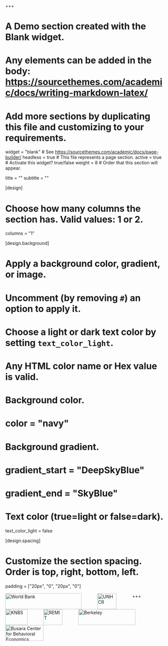 +++
# A Demo section created with the Blank widget.
# Any elements can be added in the body: https://sourcethemes.com/academic/docs/writing-markdown-latex/
# Add more sections by duplicating this file and customizing to your requirements.

widget = "blank"  # See https://sourcethemes.com/academic/docs/page-builder/
headless = true  # This file represents a page section.
active = true  # Activate this widget? true/false
weight = 8  # Order that this section will appear.

title = ""
subtitle = ""
  
[design]
  # Choose how many columns the section has. Valid values: 1 or 2.
  columns = "1"

[design.background]
  # Apply a background color, gradient, or image.
  #   Uncomment (by removing `#`) an option to apply it.
  #   Choose a light or dark text color by setting `text_color_light`.
  #   Any HTML color name or Hex value is valid.

  # Background color.
  # color = "navy"
  
  # Background gradient.
  # gradient_start = "DeepSkyBlue"
  # gradient_end = "SkyBlue"
  
  # Text color (true=light or false=dark).
  text_color_light = false

[design.spacing]
  # Customize the section spacing. Order is top, right, bottom, left.
  padding = ["20px", "0", "20px", "0"]

+++
<img src="/img/logos/WB logo 1.png"
     alt="World Bank"
     style="float: left; margin-right: 50px; height:50px; width:240px" />
<img src="/img/logos/UNHCR logo 1.png"
     alt="UNHCR"
     style="float: left; margin-right: 50px; height:50px; width:60px" />
<img src="/img/logos/KNBS logo.jpg"
     alt="KNBS"
     style="float: left; margin-right: 50px; height:50px; width:70px" />
<img src="/img/logos/Remit logo.png"
     alt="REMIT"
     style="float: left; margin-right: 50px; height:50px; width:60px" />
<img src="/img/logos/Berkeley logo.png"
     alt="Berkeley"
     style="float: left; margin-right: 50px; height:50px; width:180px" />
<img src="/img/logos/Busara logo.png"
     alt="Busara Center for Behavioral Economics"
     style="float: left; margin-right: 50px; height:50px; width:120px" />